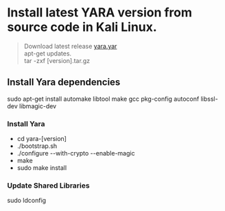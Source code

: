 # Install latest YARA version from source code in Kali Linux.
> Download latest release [yara.yar](https://github.com/VirusTotal/yara/releases/tag/v4.1.0-rc2)  
> apt-get updates.  
>tar -zxf [version].tar.gz
## Install Yara dependencies
sudo apt-get install automake libtool make gcc pkg-config autoconf libssl-dev libmagic-dev

### Install Yara
* cd yara-[version]
* ./bootstrap.sh
* ./configure --with-crypto --enable-magic
* make 
* sudo make install

### Update Shared Libraries
sudo ldconfig

